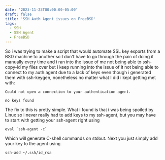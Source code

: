 ```yaml
---
date: '2023-11-23T00:00:00-05:00'
draft: false
title: 'SSH Auth Agent issues on FreeBSD'
tags:
  - SSH
  - SSH Agent
  - FreeBSD
---
```

So i was trying to make a script that would automate SSL key exports from a BSD machine to another so I don't have to go through the pain of doing it manually every time and i ran into the issue of me not being able to ssh-copy-id my files over but i keep running  into the issue of it not being able to connect to my auth agent due to a lack of keys even though i generated them with ssh-keygen, nonetheless no matter what I did i kept getting met with: 
```
Could not open a connection to your authentication agent.

no keys found
```
The fix to this is pretty simple. What i found is that i was being spoiled by Linux so i never really had to add keys to my ssh-agent, but  you may have to start with getting your ssh-agent right using 
```
eval `ssh-agent -c`
```
Which will generate C-shell commands on stdout.  Next you just simply add your key to the agent using 
```
ssh-add ~/.ssh/id_rsa
```